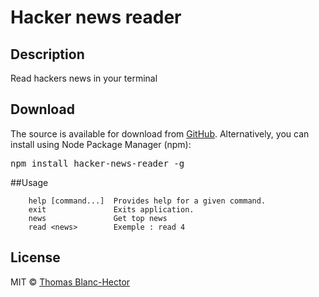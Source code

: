 # Hacker news reader

## Description
Read hackers news in your terminal

## Download
The source is available for download from
[GitHub](https://github.com/jsnomad/hacker-news-reader).
Alternatively, you can install using Node Package Manager (npm):
<pre>
npm install hacker-news-reader -g
</pre>

##Usage

```
    help [command...]  Provides help for a given command.
    exit               Exits application.
    news               Get top news
    read <news>        Exemple : read 4
```

## License
MIT &copy; [Thomas Blanc-Hector](https://github.com/jsnomad)
